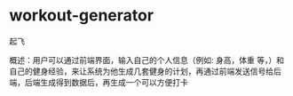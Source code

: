 # workout-generator
起飞

概述：用户可以通过前端界面，输入自己的个人信息（例如: 身高，体重 等，）和自己的健身经验，来让系统为他生成几套健身的计划，再通过前端发送信号给后端，后端生成得到数据后，再生成一个可以方便打卡
